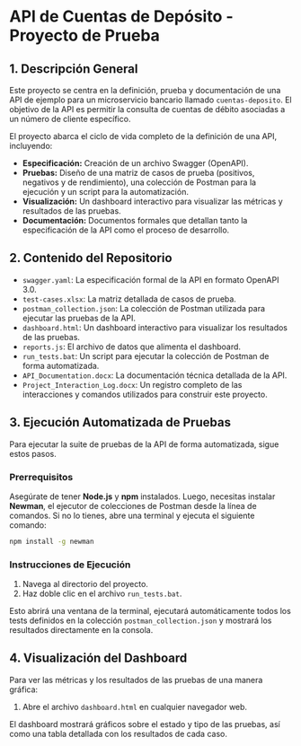 # API de Cuentas de Depósito - Proyecto de Prueba

## 1. Descripción General

Este proyecto se centra en la definición, prueba y documentación de una API de ejemplo para un microservicio bancario llamado `cuentas-deposito`. El objetivo de la API es permitir la consulta de cuentas de débito asociadas a un número de cliente específico.

El proyecto abarca el ciclo de vida completo de la definición de una API, incluyendo:
- **Especificación:** Creación de un archivo Swagger (OpenAPI).
- **Pruebas:** Diseño de una matriz de casos de prueba (positivos, negativos y de rendimiento), una colección de Postman para la ejecución y un script para la automatización.
- **Visualización:** Un dashboard interactivo para visualizar las métricas y resultados de las pruebas.
- **Documentación:** Documentos formales que detallan tanto la especificación de la API como el proceso de desarrollo.

## 2. Contenido del Repositorio

- `swagger.yaml`: La especificación formal de la API en formato OpenAPI 3.0.
- `test-cases.xlsx`: La matriz detallada de casos de prueba.
- `postman_collection.json`: La colección de Postman utilizada para ejecutar las pruebas de la API.
- `dashboard.html`: Un dashboard interactivo para visualizar los resultados de las pruebas.
- `reports.js`: El archivo de datos que alimenta el dashboard.
- `run_tests.bat`: Un script para ejecutar la colección de Postman de forma automatizada.
- `API_Documentation.docx`: La documentación técnica detallada de la API.
- `Project_Interaction_Log.docx`: Un registro completo de las interacciones y comandos utilizados para construir este proyecto.

## 3. Ejecución Automatizada de Pruebas

Para ejecutar la suite de pruebas de la API de forma automatizada, sigue estos pasos.

### Prerrequisitos

Asegúrate de tener **Node.js** y **npm** instalados. Luego, necesitas instalar **Newman**, el ejecutor de colecciones de Postman desde la línea de comandos. Si no lo tienes, abre una terminal y ejecuta el siguiente comando:

```bash
npm install -g newman
```

### Instrucciones de Ejecución

1.  Navega al directorio del proyecto.
2.  Haz doble clic en el archivo `run_tests.bat`.

Esto abrirá una ventana de la terminal, ejecutará automáticamente todos los tests definidos en la colección `postman_collection.json` y mostrará los resultados directamente en la consola.

## 4. Visualización del Dashboard

Para ver las métricas y los resultados de las pruebas de una manera gráfica:
1.  Abre el archivo `dashboard.html` en cualquier navegador web.

El dashboard mostrará gráficos sobre el estado y tipo de las pruebas, así como una tabla detallada con los resultados de cada caso.
